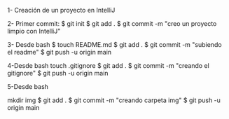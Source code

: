 1- Creación de un proyecto en IntelliJ

2- Primer commit:
$ git init
$ git add .
$ git commit -m "creo un proyecto limpio con IntelliJ"

3- Desde bash 
$ touch README.md
$ git add .
$ git commit -m "subiendo el readme"
$ git push -u origin main

4-Desde bash 
touch .gitignore 
$ git add .
$ git commit -m "creando el gitignore"
$ git push -u origin main

5-Desde bash

mkdir img
$ git add .
$ git commit -m "creando carpeta img"
$ git push -u origin main
